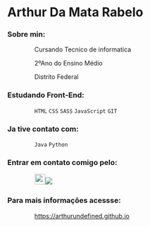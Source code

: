 # Arthur Da Mata Rabelo

### Sobre min:

⠀⠀⠀⠀⠀⠀Cursando Tecnico de informatica

⠀⠀⠀⠀⠀⠀2ºAno do Ensino Médio

⠀⠀⠀⠀⠀⠀Distrito Federal

### Estudando Front-End: 

⠀⠀⠀⠀⠀⠀`HTML` `CSS` `SASS` `JavaScript` `GIT`


### Ja tive contato com: 

⠀⠀⠀⠀⠀⠀`Java` `Python`

### Entrar em contato comigo pelo:

⠀⠀⠀⠀⠀⠀<a href="https://www.linkedin.com/in/arthur-rabelo-5663871b6/"><img width="24px" src="https://img.icons8.com/wired/64/000000/linkedin--v1.png" /></a><a href="https://api.whatsapp.com/send?phone=5561995022477"><img src="https://img.icons8.com/wired/64/000000/whatsapp.png" /></a>

### Para mais informações acessse: 

⠀⠀⠀⠀⠀⠀https://arthurundefined.github.io

  
